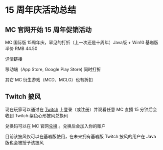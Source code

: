 # 15 周年庆活动总结
## MC 官网开始 15 周年促销活动
MC 国际版 15周年庆，罕见的打折（上一次还是十周年）Java版 + Win10 基岩版 半价 RMB 44.50

[详情链接](https://www.minecraft.net/zh-hans/store/minecraft-java-bedrock-edition-pc)

移动端（App Store, Google Play Store) 同时打折

其它 MC 衍生游戏（MCD、MCLG）也有折扣

## Twitch 披风

现在玩家可以通过在 [Twitch](https://www.twitch.tv) 上登录（或注册）并观看任意 MC 直播 15 分钟后会收到 Twitch 紫色心形披风兑换码

兑换码可以在 MC 官网[兑换](https://www.minecraft.net/en-us/redeem) 。兑换后会加入你的账户

目前该披风仅可以在基岩版使用，在未来拥有基岩版 Twitch 披风的用户在 Java 版也会被授予该披风